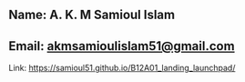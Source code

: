 ## Name: A. K. M Samioul Islam
## Email: akmsamioulislam51@gmail.com

Link: https://samioul51.github.io/B12A01_landing_launchpad/